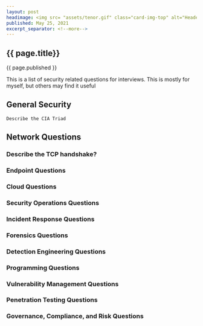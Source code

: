 ```yaml
---
layout: post
headimage: <img src= "assets/tenor.gif" class="card-img-top" alt="Header Image" width="300" height="100">
published: May 25, 2021
excerpt_separator: <!--more-->
---
```

## {{ page.title}}
{{ page.published }}

This is a list of security related questions for interviews. This is mostly for myself, but others
may find it useful<!--more-->
## General Security

`Describe the CIA Triad`

## Network Questions

### Describe the TCP handshake?

### Endpoint Questions

### Cloud Questions

### Security Operations Questions

### Incident Response Questions

### Forensics Questions

### Detection Engineering Questions

### Programming Questions

### Vulnerability Management Questions

### Penetration Testing Questions

### Governance, Compliance, and Risk Questions
